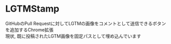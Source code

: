 # LGTMStamp
GitHubのPull Requestに対してLGTMの画像をコメントとして送信できるボタンを追加するChrome拡張  
現状, 既に投稿されたLGTM画像を固定パスとして埋め込んでいます
